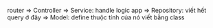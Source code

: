 
router
  => Controller
    => Service: handle logic app
      => Repository: viết hết query ở đây
        => Model: define thuộc tính của nó viết bằng class
        